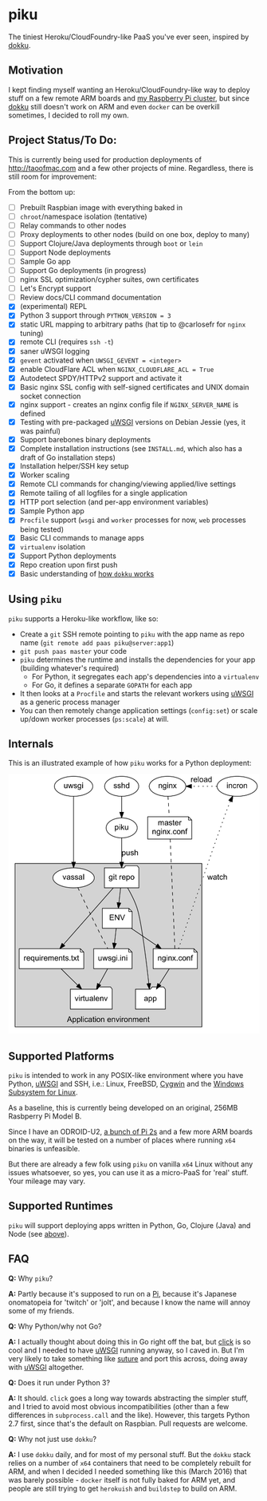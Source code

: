 # piku

The tiniest Heroku/CloudFoundry-like PaaS you've ever seen, inspired by [dokku][dokku].

## Motivation

I kept finding myself wanting an Heroku/CloudFoundry-like way to deploy stuff on a few remote ARM boards and [my Raspberry Pi cluster][raspi-cluster], but since [dokku][dokku] still doesn't work on ARM and even `docker` can be overkill sometimes, I decided to roll my own.

## Project Status/To Do:

This is currently being used for production deployments of http://taoofmac.com and a few other projects of mine. Regardless, there is still room for improvement:

From the bottom up:

- [ ] Prebuilt Raspbian image with everything baked in
- [ ] `chroot`/namespace isolation (tentative)
- [ ] Relay commands to other nodes
- [ ] Proxy deployments to other nodes (build on one box, deploy to many) 
- [ ] Support Clojure/Java deployments through `boot` or `lein` 
- [ ] Support Node deployments
- [ ] Sample Go app
- [ ] Support Go deployments (in progress)
- [ ] nginx SSL optimization/cypher suites, own certificates
- [ ] Let's Encrypt support
- [ ] Review docs/CLI command documentation
- [x] (experimental) REPL
- [x] Python 3 support through `PYTHON_VERSION = 3`
- [x] static URL mapping to arbitrary paths (hat tip to @carlosefr for `nginx` tuning)
- [x] remote CLI (requires `ssh -t`)
- [x] saner uWSGI logging
- [x] `gevent` activated when `UWSGI_GEVENT = <integer>` 
- [x] enable CloudFlare ACL when `NGINX_CLOUDFLARE_ACL = True` 
- [x] Autodetect SPDY/HTTPv2 support and activate it
- [x] Basic nginx SSL config with self-signed certificates and UNIX domain socket connection
- [x] nginx support - creates an nginx config file if `NGINX_SERVER_NAME` is defined
- [x] Testing with pre-packaged [uWSGI][uwsgi] versions on Debian Jessie (yes, it was painful)
- [x] Support barebones binary deployments
- [x] Complete installation instructions (see `INSTALL.md`, which also has a draft of Go installation steps)
- [x] Installation helper/SSH key setup
- [x] Worker scaling 
- [x] Remote CLI commands for changing/viewing applied/live settings
- [x] Remote tailing of all logfiles for a single application
- [x] HTTP port selection (and per-app environment variables)
- [x] Sample Python app
- [X] `Procfile` support (`wsgi` and `worker` processes for now, `web` processes being tested)
- [x] Basic CLI commands to manage apps
- [x] `virtualenv` isolation
- [x] Support Python deployments
- [x] Repo creation upon first push
- [x] Basic understanding of [how `dokku` works](http://off-the-stack.moorman.nu/2013-11-23-how-dokku-works.html)

## Using `piku`

`piku` supports a Heroku-like workflow, like so:

* Create a `git` SSH remote pointing to `piku` with the app name as repo name (`git remote add paas piku@server:app1`) 
* `git push paas master` your code
* `piku` determines the runtime and installs the dependencies for your app (building whatever's required)
    * For Python, it segregates each app's dependencies into a `virtualenv`
    * For Go, it defines a separate `GOPATH` for each app
* It then looks at a `Procfile` and starts the relevant workers using [uWSGI][uwsgi] as a generic process manager
* You can then remotely change application settings (`config:set`) or scale up/down worker processes (`ps:scale`) at will.

## Internals

This is an illustrated example of how `piku` works for a Python deployment:

![](img/piku.png)

## Supported Platforms

`piku` is intended to work in any POSIX-like environment where you have Python, [uWSGI][uwsgi] and SSH, i.e.: 
Linux, FreeBSD, [Cygwin][cygwin] and the [Windows Subsystem for Linux][wsl].

As a baseline, this is currently being developed on an original, 256MB Rasbperry Pi Model B.

Since I have an ODROID-U2, [a bunch of Pi 2s][raspi-cluster] and a few more ARM boards on the way, it will be tested on a number of places where running `x64` binaries is unfeasible.

But there are already a few folk using `piku` on vanilla `x64` Linux without any issues whatsoever, so yes, you can use it as a micro-PaaS for 'real' stuff. Your mileage may vary.

## Supported Runtimes

`piku` will support deploying apps written in Python, Go, Clojure (Java) and Node (see [above](#project-statustodo)).

## FAQ

**Q:** Why `piku`?

**A:** Partly because it's supposed to run on a [Pi][pi], because it's Japanese onomatopeia for 'twitch' or 'jolt', and because I know the name will annoy some of my friends.

**Q:** Why Python/why not Go?

**A:** I actually thought about doing this in Go right off the bat, but [click][click] is so cool and I needed to have [uWSGI][uwsgi] running anyway, so I caved in. But I'm very likely to take something like [suture](https://github.com/thejerf/suture) and port this across, doing away with [uWSGI][uwsgi] altogether.

**Q:** Does it run under Python 3?

**A:** It should. `click` goes a long way towards abstracting the simpler stuff, and I tried to avoid most obvious incompatibilities (other than a few differences in `subprocess.call` and the like). However, this targets Python 2.7 first, since that's the default on Raspbian. Pull requests are welcome.

**Q:** Why not just use `dokku`?

**A:** I use `dokku` daily, and for most of my personal stuff. But the `dokku` stack relies on a number of `x64` containers that need to be completely rebuilt for ARM, and when I decided I needed something like this (March 2016) that was barely possible - `docker` itself is not fully baked for ARM yet, and people are still trying to get `herokuish` and `buildstep` to build on ARM.

[click]: http://click.poocoo.org
[pi]: http://www.raspberrypi.org
[dokku]: https://github.com/dokku/dokku
[raspi-cluster]: https://github.com/rcarmo/raspi-cluster
[cygwin]: http://www.cygwin.com
[uwsgi]: https://github.com/unbit/uwsgi
[wsl]: https://en.wikipedia.org/wiki/Windows_Subsystem_for_Linux

